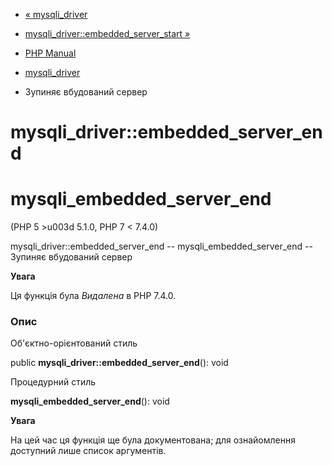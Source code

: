 - [« mysqli_driver](class.mysqli-driver.md)
- [mysqli_driver::embedded_server_start
»](mysqli-driver.embedded-server-start.md)

- [PHP Manual](index.md)
- [mysqli_driver](class.mysqli-driver.md)
- Зупиняє вбудований сервер

# mysqli_driver::embedded_server_end

# mysqli_embedded_server_end

(PHP 5 \>u003d 5.1.0, PHP 7 \< 7.4.0)

mysqli_driver::embedded_server_end -- mysqli_embedded_server_end --
Зупиняє вбудований сервер

**Увага**

Ця функція була *Видалена* в PHP 7.4.0.

### Опис

Об'єктно-орієнтований стиль

public **mysqli_driver::embedded_server_end**(): void

Процедурний стиль

**mysqli_embedded_server_end**(): void

**Увага**

На цей час ця функція ще була документована; для
ознайомлення доступний лише список аргументів.
